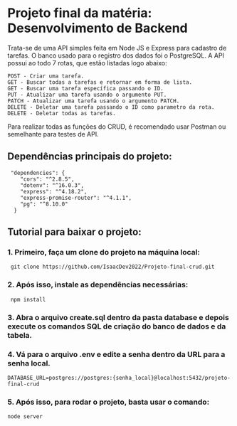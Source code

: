 # Projeto final da matéria: Desenvolvimento de Backend

Trata-se de uma API simples feita em Node JS e Express para cadastro de tarefas. O banco usado para o registro dos dados foi o PostgreSQL. A API possui ao todo 7 rotas, que estão listadas logo abaixo:

    POST - Criar uma tarefa.
    GET - Buscar todas a tarefas e retornar em forma de lista.
    GET - Buscar uma tarefa específica passando o ID.
    PUT - Atualizar uma tarefa usando o argumento PUT.
    PATCH - Atualizar uma tarefa usando o argumento PATCH.
    DELETE - Deletar uma tarefa passando o ID como parametro da rota.
    DELETE - Deletar todas as tarefas.

Para realizar todas as funções do CRUD, é recomendado usar Postman ou semelhante para testes de API.

## Dependências principais do projeto:

     "dependencies": {
        "cors": "^2.8.5",
        "dotenv": "^16.0.3",
        "express": "^4.18.2",
        "express-promise-router": "^4.1.1",
        "pg": "^8.10.0"
      }
    
## Tutorial para baixar o projeto:
### 1. Primeiro, faça um clone do projeto na máquina local:
     git clone https://github.com/IsaacDev2022/Projeto-final-crud.git
     
### 2. Após isso, instale as dependências necessárias:
     npm install
     
### 3. Abra o arquivo create.sql dentro da pasta database e depois execute os comandos SQL de criação do banco de dados e da tabela.
### 4. Vá para o arquivo .env e edite a senha dentro da URL para a senha local.
    DATABASE_URL=postgres://postgres:{senha_local}@localhost:5432/projeto-final-crud
    
### 5. Após isso, para rodar o projeto, basta usar o comando:
    node server
